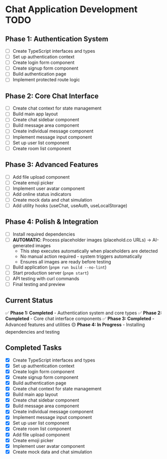 # Chat Application Development TODO

## Phase 1: Authentication System
- [ ] Create TypeScript interfaces and types
- [ ] Set up authentication context
- [ ] Create login form component
- [ ] Create signup form component
- [ ] Build authentication page
- [ ] Implement protected route logic

## Phase 2: Core Chat Interface
- [ ] Create chat context for state management
- [ ] Build main app layout
- [ ] Create chat sidebar component
- [ ] Build message area component
- [ ] Create individual message component
- [ ] Implement message input component
- [ ] Set up user list component
- [ ] Create room list component

## Phase 3: Advanced Features
- [ ] Add file upload component
- [ ] Create emoji picker
- [ ] Implement user avatar component
- [ ] Add online status indicators
- [ ] Create mock data and chat simulation
- [ ] Add utility hooks (useChat, useAuth, useLocalStorage)

## Phase 4: Polish & Integration
- [ ] Install required dependencies
- [ ] **AUTOMATIC**: Process placeholder images (placehold.co URLs) → AI-generated images
  - This step executes automatically when placeholders are detected
  - No manual action required - system triggers automatically
  - Ensures all images are ready before testing
- [ ] Build application (`pnpm run build --no-lint`)
- [ ] Start production server (`pnpm start`)
- [ ] API testing with curl commands
- [ ] Final testing and preview

## Current Status
✅ **Phase 1: Completed** - Authentication system and core types
✅ **Phase 2: Completed** - Core chat interface components
✅ **Phase 3: Completed** - Advanced features and utilities
🟡 **Phase 4: In Progress** - Installing dependencies and testing

## Completed Tasks
- [x] Create TypeScript interfaces and types
- [x] Set up authentication context
- [x] Create login form component
- [x] Create signup form component
- [x] Build authentication page
- [x] Create chat context for state management
- [x] Build main app layout
- [x] Create chat sidebar component
- [x] Build message area component
- [x] Create individual message component
- [x] Implement message input component
- [x] Set up user list component
- [x] Create room list component
- [x] Add file upload component
- [x] Create emoji picker
- [x] Implement user avatar component
- [x] Create mock data and chat simulation